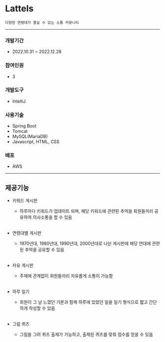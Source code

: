 # LatteIs
```
다양한 연령대가 즐길 수 있는 소통 커뮤니티
```
- --

### 개발기간
- 2022.10.31 ~ 2022.12.28

### 참여인원
- 3
### 개발도구
- IntelliJ

### 사용기술
- Spring Boot
- Tomcat
- MySQL(MariaDB)
- Javascript, HTML, CSS

### 배포
- AWS
- --

## 제공기능
- 키워드 게시판  
  - 하루마다 키워드가 업데이트 되며, 해당 키워드에 관련된 추억을 회원들끼리 공유하여 의사소통을 할 수 있음  
  
  <br>
- 연령대별 게시판
  - 1970년대, 1980년대, 1990년대, 2000년대로 나뉜 게시판에 해당 연대에 관련된 추억을 공유할 수 있음  
  <br>
- 자유 게시판
  - 주제에 관계없이 회원들끼리 자유롭게 소통이 가능함

  <br>
- 하루 일기
  - 회원이 그 날 느꼈던 기분과 함께 하루에 있었던 일을 일기 형식으로 짧고 간단하게 작성할 수 있음
  
  <br>
- 그림 퀴즈
  - 그림을 그려 퀴즈 출제가 가능하고, 출제된 퀴즈를 맞춰 점수를 얻을 수 있음
